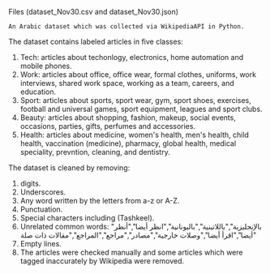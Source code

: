 Files (dataset_Nov30.csv and dataset_Nov30.json)
  
    An Arabic dataset which was collected via WikipediaAPI in Python.

The dataset contains labeled articles in five classes:
1. Tech: articles about techonlogy, electronics, home automation and mobile phones.
2. Work: articles about office, office wear, formal clothes, uniforms, work interviews, shared work space, working as a team, careers, and education.
3. Sport: articles about sports, sport wear, gym, sport shoes, exercises, football and universal games, sport equipment, leagues and sport clubs.
4. Beauty: articles about shopping, fashion, makeup, social events, occasions, parties, gifts, perfumes and accessories.
5. Health: articles about medicine, women's health, men's health, child health, vaccination (medicine), pharmacy, global health, medical speciality, prevntion, cleaning, and dentistry.

The dataset is cleaned by removing:
1. digits.
2. Underscores.
3. Any word written by the letters from a-z or A-Z.
4. Punctuation.
5. Special characters including (Tashkeel).
6. Unrelated common words: "بالإنجليزية","باللاتينية","باليونانية","انظر أيضا","أنظر أيضا","اقرأ أيضا","وصلات خارجية","مصادر","مراجع","المراجع","مقالات ذات صلة"
7. Empty lines.
8. The articles were checked manually and some articles which were tagged inaccurately by Wikipedia were removed. 
